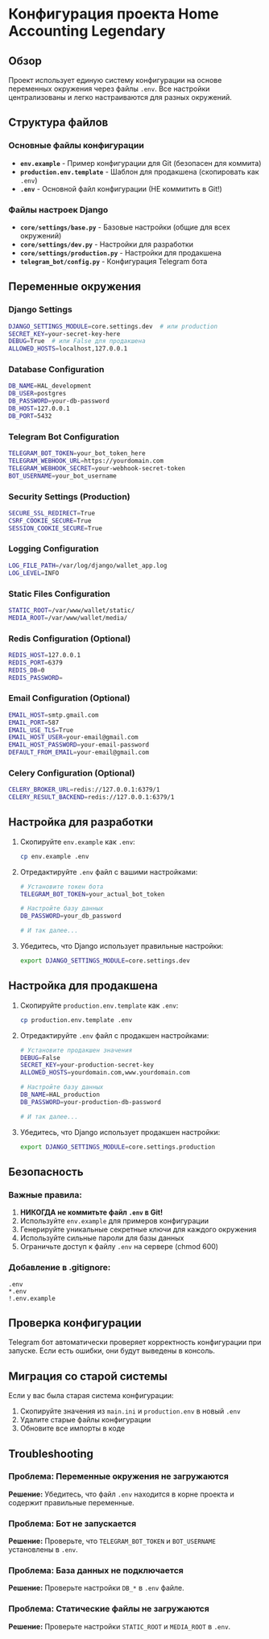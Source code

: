 # Конфигурация проекта Home Accounting Legendary

## Обзор

Проект использует единую систему конфигурации на основе переменных окружения через файлы `.env`. Все настройки централизованы и легко настраиваются для разных окружений.

## Структура файлов

### Основные файлы конфигурации

- **`env.example`** - Пример конфигурации для Git (безопасен для коммита)
- **`production.env.template`** - Шаблон для продакшена (скопировать как `.env`)
- **`.env`** - Основной файл конфигурации (НЕ коммитить в Git!)

### Файлы настроек Django

- **`core/settings/base.py`** - Базовые настройки (общие для всех окружений)
- **`core/settings/dev.py`** - Настройки для разработки
- **`core/settings/production.py`** - Настройки для продакшена
- **`telegram_bot/config.py`** - Конфигурация Telegram бота

## Переменные окружения

### Django Settings
```bash
DJANGO_SETTINGS_MODULE=core.settings.dev  # или production
SECRET_KEY=your-secret-key-here
DEBUG=True  # или False для продакшена
ALLOWED_HOSTS=localhost,127.0.0.1
```

### Database Configuration
```bash
DB_NAME=HAL_development
DB_USER=postgres
DB_PASSWORD=your-db-password
DB_HOST=127.0.0.1
DB_PORT=5432
```

### Telegram Bot Configuration
```bash
TELEGRAM_BOT_TOKEN=your_bot_token_here
TELEGRAM_WEBHOOK_URL=https://yourdomain.com
TELEGRAM_WEBHOOK_SECRET=your-webhook-secret-token
BOT_USERNAME=your_bot_username
```

### Security Settings (Production)
```bash
SECURE_SSL_REDIRECT=True
CSRF_COOKIE_SECURE=True
SESSION_COOKIE_SECURE=True
```

### Logging Configuration
```bash
LOG_FILE_PATH=/var/log/django/wallet_app.log
LOG_LEVEL=INFO
```

### Static Files Configuration
```bash
STATIC_ROOT=/var/www/wallet/static/
MEDIA_ROOT=/var/www/wallet/media/
```

### Redis Configuration (Optional)
```bash
REDIS_HOST=127.0.0.1
REDIS_PORT=6379
REDIS_DB=0
REDIS_PASSWORD=
```

### Email Configuration (Optional)
```bash
EMAIL_HOST=smtp.gmail.com
EMAIL_PORT=587
EMAIL_USE_TLS=True
EMAIL_HOST_USER=your-email@gmail.com
EMAIL_HOST_PASSWORD=your-email-password
DEFAULT_FROM_EMAIL=your-email@gmail.com
```

### Celery Configuration (Optional)
```bash
CELERY_BROKER_URL=redis://127.0.0.1:6379/1
CELERY_RESULT_BACKEND=redis://127.0.0.1:6379/1
```

## Настройка для разработки

1. Скопируйте `env.example` как `.env`:
   ```bash
   cp env.example .env
   ```

2. Отредактируйте `.env` файл с вашими настройками:
   ```bash
   # Установите токен бота
   TELEGRAM_BOT_TOKEN=your_actual_bot_token
   
   # Настройте базу данных
   DB_PASSWORD=your_db_password
   
   # И так далее...
   ```

3. Убедитесь, что Django использует правильные настройки:
   ```bash
   export DJANGO_SETTINGS_MODULE=core.settings.dev
   ```

## Настройка для продакшена

1. Скопируйте `production.env.template` как `.env`:
   ```bash
   cp production.env.template .env
   ```

2. Отредактируйте `.env` файл с продакшен настройками:
   ```bash
   # Установите продакшен значения
   DEBUG=False
   SECRET_KEY=your-production-secret-key
   ALLOWED_HOSTS=yourdomain.com,www.yourdomain.com
   
   # Настройте базу данных
   DB_NAME=HAL_production
   DB_PASSWORD=your-production-db-password
   
   # И так далее...
   ```

3. Убедитесь, что Django использует продакшен настройки:
   ```bash
   export DJANGO_SETTINGS_MODULE=core.settings.production
   ```

## Безопасность

### Важные правила:

1. **НИКОГДА не коммитьте файл `.env` в Git!**
2. Используйте `env.example` для примеров конфигурации
3. Генерируйте уникальные секретные ключи для каждого окружения
4. Используйте сильные пароли для базы данных
5. Ограничьте доступ к файлу `.env` на сервере (chmod 600)

### Добавление в .gitignore:
```
.env
*.env
!.env.example
```

## Проверка конфигурации

Telegram бот автоматически проверяет корректность конфигурации при запуске. Если есть ошибки, они будут выведены в консоль.

## Миграция со старой системы

Если у вас была старая система конфигурации:

1. Скопируйте значения из `main.ini` и `production.env` в новый `.env`
2. Удалите старые файлы конфигурации
3. Обновите все импорты в коде

## Troubleshooting

### Проблема: Переменные окружения не загружаются
**Решение:** Убедитесь, что файл `.env` находится в корне проекта и содержит правильные переменные.

### Проблема: Бот не запускается
**Решение:** Проверьте, что `TELEGRAM_BOT_TOKEN` и `BOT_USERNAME` установлены в `.env`.

### Проблема: База данных не подключается
**Решение:** Проверьте настройки `DB_*` в `.env` файле.

### Проблема: Статические файлы не загружаются
**Решение:** Проверьте настройки `STATIC_ROOT` и `MEDIA_ROOT` в `.env`.
